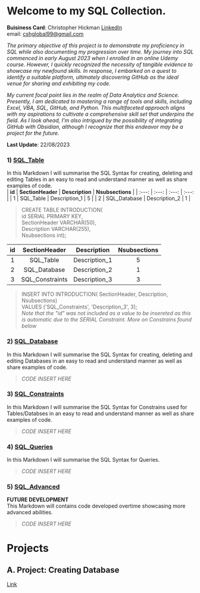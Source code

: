# Welcome to my SQL Collection.
**Buisiness Card**: Christopher Hickman [LinkedIn](https://www.linkedin.com/in/cshglobal99/)  
email: [cshglobal99@gmail.com](mailto:cshcyp@gmail.com)

*The primary objective of this project is to demonstrate my proficiency in SQL while also documenting my progression over time. My journey into SQL commenced in early August 2023 when I enrolled in an online Udemy course. However, I quickly recognized the necessity of tangible evidence to showcase my newfound skills. In response, I embarked on a quest to identify a suitable platform, ultimately discovering GitHub as the ideal venue for sharing and exhibiting my code.*  

*My current focal point lies in the realm of Data Analytics and Science. Presently, I am dedicated to mastering a range of tools and skills, including Excel, VBA, SQL, GitHub, and Python. This multifaceted approach aligns with my aspirations to cultivate a comprehensive skill set that underpins the field. As I look ahead, I'm also intrigued by the possibility of integrating GitHub with Obsidian, although I recognize that this endeavor may be a project for the future.*    

**Last Update**: 22/08/2023  


### 1) [SQL_Table](https://github.com/cshglobal99/SQL_Collection/blob/main/1.SQL_Table.md)
In this Markdown I will summarise the SQL Syntax for creating, deleting and editing Tables in an easy to read and understand manner as well as share examples of code.  
| **id** | **SectionHeader** | **Description** | **Nsubsections** |
| :---: | :---: | :---: | :---: |
| 1 | SQL_Table | Description_1 | 5 |
| 2 | SQL_Database | Description_2 | 1 |

> CREATE TABLE INTRODUCTION(  
id SERIAL PRIMARY KEY,  
SectionHeader VARCHAR(50),  
Description VARCHAR(255),  
Nsubsections int);

| id | SectionHeader | Description | Nsubsections |
| :---: | :---: | :---: | :---: |
| 1 | SQL_Table | Description_1 | 5 |
| 2 | SQL_Database | Description_2 | 1 |
| 3 | SQL_Constraints | Description_3 | 3 |

> INSERT INTO INTRODUCTION( SectionHeader, Description, Nsubsections)  
> VALUES ('SQL_Constraints', 'Description_3', 3);  
*Note that the "id" was not included as a value to be insereted as this is automatic due to the SERIAL Constraint. More on Constrains found below*

### 2) [SQL_Database](https://github.com/cshglobal99/SQL_Collection/blob/main/2.SQL_Database.md)
In this Markdown I will summarise the SQL Syntax for creating, deleting and editing Databases in an easy to read and understand manner as well as share examples of code.  
> *CODE INSERT HERE*  


### 3) [SQL_Constraints](https://github.com/cshglobal99/SQL_Collection/blob/main/3.SQL_Constraints.md)
In this Markdown I will summarise the SQL Syntax for Constrains used for Tables/Databses in an easy to read and understand manner as well as share examples of code.  
> *CODE INSERT HERE*  

 
### 4) [SQL_Queries](https://github.com/cshglobal99/SQL_Collection/blob/main/4.SQL_Queries.md)
In this Markdown I will summarise the SQL Syntax for Queries.
> *CODE INSERT HERE*  

### 5) [SQL_Advanced](https://github.com/cshglobal99/SQL_Collection/blob/main/5.SQL_Advanced.md)
**FUTURE DEVELOPMENT**  
This Markdown will contains code developed overtime showcasing more advanced abilities.
> *CODE INSERT HERE*  

# Projects
## A. Project: Creating Database
[Link](https://github.com/cshglobal99/SQL_Collection/blob/main/A.%20Project%3A%20Creating%20Database)

